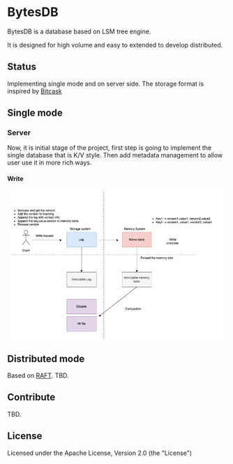 # BytesDB

BytesDB is a database based on LSM tree engine.

It is designed for high volume and easy to extended to develop distributed.

## Status

Implementing single mode and on server side.
The storage format is inspired by [Bitcask](https://riak.com/assets/bitcask-intro.pdf)

## Single mode

### Server

Now, it is initial stage of the project, first step is going to implement the single
database that is K/V style. Then add metadata management to allow user use it in more
rich ways.

#### Write
![Write](resources/single-mode-write.png)

## Distributed mode
Based on [RAFT](https://raft.github.io/raft.pdf).
TBD.


## Contribute
TBD.

## License

Licensed under the Apache License, Version 2.0 (the "License")